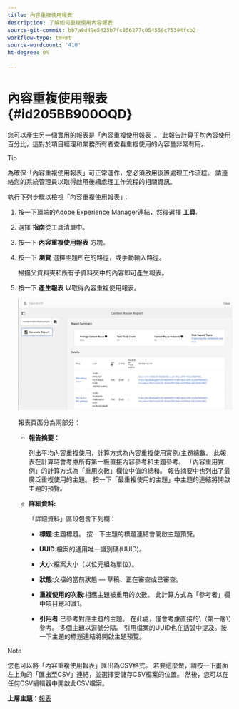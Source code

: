 ```yaml
---
title: 內容重複使用報表
description: 了解如何重複使用內容報表
source-git-commit: bb7a8d49e5425b7fc856277c054558c75394fcb2
workflow-type: tm+mt
source-wordcount: '410'
ht-degree: 0%

---
```



# 內容重複使用報表 {#id205BB900OQD}

您可以產生另一個實用的報表是「內容重複使用報表」。 此報告計算平均內容使用百分比，這對於項目經理和業務所有者查看重複使用的內容量非常有用。

>[!TIP]
>
> 為確保「內容重複使用報表」可正常運作，您必須啟用後置處理工作流程。 請連絡您的系統管理員以取得啟用後續處理工作流程的相關資訊。

執行下列步驟以檢視「內容重複使用報表」：

1. 按一下頂端的Adobe Experience Manager連結，然後選擇 **工具**.

1. 選擇 **指南**&#x200B;從工具清單中。

1. 按一下 **內容重複使用報表** 方塊。

1. 按一下 **瀏覽** 選擇主題所在的路徑，或手動輸入路徑。

   掃描父資料夾和所有子資料夾中的內容即可產生報表。

1. 按一下 **產生報表** 以取得內容重複使用報表。

   ![](images/content-reuse-uuid.png)

   報表頁面分為兩部分：

   - **報告摘要：**

      列出平均內容重複使用，計算方式為內容重複使用實例/主題總數。 此報表在計算時會考慮所有第一級直接內容參考和主題參考。 「內容重用實例」的計算方式為「重用次數」欄位中值的總和。 報告摘要中也列出了最廣泛重複使用的主題。 按一下「最重複使用的主題」中主題的連結將開啟主題的預覽。

   - **詳細資料:**

      「詳細資料」區段包含下列欄：

      - **標題**:主題標題。 按一下主題的標題連結會開啟主題預覽。

      - **UUID**:檔案的通用唯一識別碼\(UUID\)。

      - **大小**:檔案大小（以位元組為單位）。

      - **狀態**:文檔的當前狀態 — 草稿、正在審查或已審查。

      - **重複使用的次數**:相應主題被重用的次數。 此計算方式為「參考者」欄中項目總和減1。

      - **引用者**:已參考對應主題的主題。 在此處，僅會考慮直接的\（第一層\）參考。 多個主題以逗號分隔。 引用檔案的UUID也在括弧中提及。按一下主題的標題連結將開啟主題預覽。


>[!NOTE]
>
> 您也可以將「內容重複使用報表」匯出為CSV格式。 若要這麼做，請按一下畫面左上角的「匯出至CSV」連結，並選擇要儲存CSV檔案的位置。 然後，您可以在任何CSV編輯器中開啟此CSV檔案。

**上層主題：**[&#x200B;報表](reports-intro.md)

